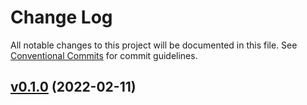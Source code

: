 # Change Log

All notable changes to this project will be documented in this file.
See [Conventional Commits](Https://conventionalcommits.org) for commit guidelines.

<!-- changelog -->

## [v0.1.0](https://github.com/koga1020/ex_connpass/compare/v0.1.0...v0.1.0) (2022-02-11)



